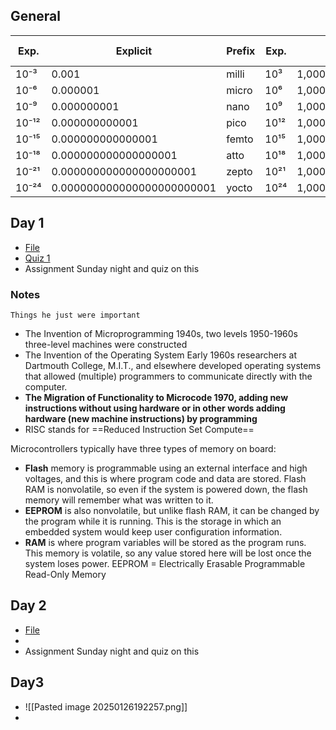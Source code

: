 
## General
| Exp.       | Explicit                    | Prefix  | Exp.       | Explicit                      | Prefix  | Binary Equivalent    |
|------------|-----------------------------|---------|------------|-------------------------------|---------|----------------------|
| 10⁻³       | 0.001                       | milli   | 10³        | 1,000                         | kilo    | 2¹⁰ = kibi           |
| 10⁻⁶       | 0.000001                    | micro   | 10⁶        | 1,000,000                     | mega    | 2²⁰ = mebi           |
| 10⁻⁹       | 0.000000001                 | nano    | 10⁹        | 1,000,000,000                 | giga    | 2³⁰ = gibi           |
| 10⁻¹²      | 0.000000000001              | pico    | 10¹²       | 1,000,000,000,000             | tera    | 2⁴⁰ = tebi           |
| 10⁻¹⁵      | 0.000000000000001           | femto   | 10¹⁵       | 1,000,000,000,000,000         | peta    | 2⁵⁰ = pebi           |
| 10⁻¹⁸      | 0.000000000000000001        | atto    | 10¹⁸       | 1,000,000,000,000,000,000     | exa     | 2⁶⁰ = exbi           |
| 10⁻²¹      | 0.000000000000000000001     | zepto   | 10²¹       | 1,000,000,000,000,000,000,000 | zetta   | 2⁷⁰ = zebi           |
| 10⁻²⁴      | 0.000000000000000000000001  | yocto   | 10²⁴       | 1,000,000,000,000,000,000,000,000 | yotta   | 2⁸⁰ = yobi           |

## Day 1
- [File](file:///C:/Users/Markus/OneDrive%20-%20BCIT/Desktop/term4/COMP-2825-Comp-Architecture/pts_part_1.pdf)
- [Quiz 1](file:///C:/Users/Markus/OneDrive%20-%20BCIT/Desktop/term4/COMP-2825-Comp-Architecture/Quiz%201.pdf)
- Assignment Sunday night and quiz on this
### Notes
	Things he just were important
- The Invention of Microprogramming 1940s, two levels 1950-1960s three-level machines were constructed 
- The Invention of the Operating System Early 1960s researchers at Dartmouth College, M.I.T., and elsewhere developed operating systems that allowed (multiple) programmers to communicate directly with the computer. 
- **The Migration of Functionality to Microcode 1970, adding new instructions without using hardware or in other words adding hardware (new machine instructions) by programming**
- RISC stands for ==Reduced Instruction Set Compute==

Microcontrollers typically have three types of memory on board:
- **Flash** memory is programmable using an external interface and high voltages, and this is where program code and data are stored. Flash RAM is nonvolatile, so even if the system is powered down, the flash memory will remember what was written to it. 
- **EEPROM** is also nonvolatile, but unlike flash RAM, it can be changed by the program while it is running. This is the storage in which an embedded system would keep user configuration information. 
- **RAM** is where program variables will be stored as the program runs. This memory is volatile, so any value stored here will be lost once the system loses power. EEPROM = Electrically Erasable Programmable Read-Only Memory

## Day 2

- [File](file:///C:/Users/Markus/OneDrive%20-%20BCIT/Desktop/term4/COMP-2825-Comp-Architecture/day2/pts_part_2.pdf)
- 
- Assignment Sunday night and quiz on this
## Day3
- ![[Pasted image 20250126192257.png]]
- 